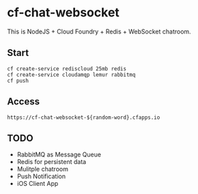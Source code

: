 # cf-chat-websocket
This is NodeJS + Cloud Foundry + Redis + WebSocket chatroom.

## Start
```
cf create-service rediscloud 25mb redis
cf create-service cloudamqp lemur rabbitmq
cf push
```

## Access
```
https://cf-chat-websocket-${random-word}.cfapps.io
```

## TODO
- RabbitMQ as Message Queue
- Redis for persistent data
- Mulitple chatroom
- Push Notification
- iOS Client App
